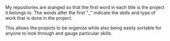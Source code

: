 My repositories are aranged so that the first word in each title is the project it belongs to. The words after the first "_" indicate the skills and type of work that is done in the project.

This allows the projects to be organize while also being easily sortable for anyone to look through and gauge particular skills.

<!--
**Conor020591/Conor020591** is a ✨ _special_ ✨ repository because its `README.md` (this file) appears on your GitHub profile.

Here are some ideas to get you started:

- 🔭 I’m currently working on ...
- 🌱 I’m currently learning ...
- 👯 I’m looking to collaborate on ...
- 🤔 I’m looking for help with ...
- 💬 Ask me about ...
- 📫 How to reach me: ...
- 😄 Pronouns: ...
- ⚡ Fun fact: ...
-->
